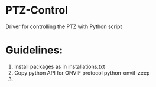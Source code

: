 # PTZ-Control
Driver for controlling the PTZ with Python script

# Guidelines:

1) Install packages as in installations.txt
2) Copy python API for ONVIF protocol python-onvif-zeep
3)
